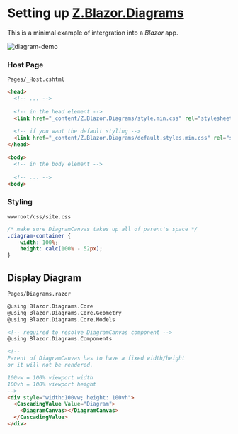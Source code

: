 # Setting up [Z.Blazor.Diagrams](https://github.com/Blazor-Diagrams/Blazor.Diagrams)
This is a minimal example of intergration into a _Blazor_ app.

![diagram-demo](diagram-demo.png "Diagram-Demo")

### Host Page
`Pages/_Host.cshtml`
```html
<head>
  <!-- ... -->
    
  <!-- in the head element -->
  <link href="_content/Z.Blazor.Diagrams/style.min.css" rel="stylesheet"/>
    
  <!-- if you want the default styling -->
  <link href="_content/Z.Blazor.Diagrams/default.styles.min.css" rel="stylesheet"/>
</head>

<body>
  <!-- in the body element -->
  
  <!-- ... -->
<body>
```

### Styling
`wwwroot/css/site.css`
```css
/* make sure DiagramCanvas takes up all of parent's space */
.diagram-container {
    width: 100%;
    height: calc(100% - 52px);
}
```

## Display Diagram
`Pages/Diagrams.razor`
```html
@using Blazor.Diagrams.Core
@using Blazor.Diagrams.Core.Geometry
@using Blazor.Diagrams.Core.Models

<!-- required to resolve DiagramCanvas component -->
@using Blazor.Diagrams.Components

<!--
Parent of DiagramCanvas has to have a fixed width/height
or it will not be rendered.

100vw = 100% viewport width
100vh = 100% viewport height
-->
<div style="width:100vw; height: 100vh">
  <CascadingValue Value="Diagram">
    <DiagramCanvas></DiagramCanvas>
  </CascadingValue>
</div>
```


